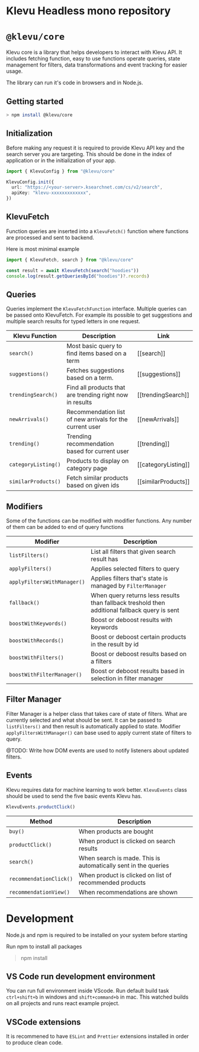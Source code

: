 # Klevu Headless mono repository

# `@klevu/core`

Klevu core is a library that helps developers to interact with Klevu API. It includes fetching function, easy to use functions operate queries, state management for filters, data transformations and event tracking for easier usage.

The library can run it's code in browsers and in Node.js.

## Getting started

```sh
> npm install @klevu/core
```

## Initialization

Before making any request it is required to provide Klevu API key and the search server you are targeting. This should be done in the index of application or in the initialization of your app.

```ts
import { KlevuConfig } from "@klevu/core"

KlevuConfig.init({
  url: "https://<your-server>.ksearchnet.com/cs/v2/search",
  apiKey: "klevu-xxxxxxxxxxxxx",
})
```

## KlevuFetch

Function queries are inserted into a `KlevuFetch()` function where functions are processed and sent to backend.

Here is most minimal example

```ts
import { KlevuFetch, search } from "@klevu/core"

const result = await KlevuFetch(search("hoodies"))
console.log(result.getQueriesById("hoodies")?.records)
```

## Queries

Queries implement the `KlevuFetchFunction` interface. Multiple queries can be passed onto KlevuFetch. For example its possible to get suggestions and multiple search results for typed letters in one request.

| Klevu Function      | Description                                              | Link                |
| ------------------- | -------------------------------------------------------- | ------------------- |
| `search()`          | Most basic query to find items based on a term           | [[search]]          |
| `suggestions()`     | Fetches suggestions based on a term.                     | [[suggestions]]     |
| `trendingSearch()`  | Find all products that are trending right now in results | [[trendingSearch]]  |
| `newArrivals()`     | Recommendation list of new arrivals for the current user | [[newArrivals]]     |
| `trending()`        | Trending recommendation based for current user           | [[trending]]        |
| `categoryListing()` | Products to display on category page                     | [[categoryListing]] |
| `similarProducts()` | Fetch similar products based on given ids                | [[similarProducts]] |

## Modifiers

Some of the functions can be modified with modifier functions. Any number of them can be added to end of query functions

| Modifier                    | Description                                                                                   |
| --------------------------- | --------------------------------------------------------------------------------------------- |
| `listFilters()`             | List all filters that given search result has                                                 |
| `applyFilters()`            | Applies selected filters to query                                                             |
| `applyFiltersWithManager()` | Applies filters that's state is managed by `FilterManager`                                    |
| `fallback()`                | When query returns less results than fallback treshold then additional fallback query is sent |
| `boostWithKeywords()`       | Boost or deboost results with keywords                                                        |
| `boostWithRecords()`        | Boost or deboost certain products in the result by id                                         |
| `boostWithFilters()`        | Boost or deboost results based on a filters                                                   |
| `boostWithFilterManager()`  | Boost or deboost results based in selection in filter manager                                 |

## Filter Manager

Filter Manager is a helper class that takes care of state of filters. What are currently selected and what should be sent. It can be passed to `listFilters()` and then result is automatically applied to state. Modifier `applyFiltersWithManager()` can base used to apply current state of filters to query.

@TODO: Write how DOM events are used to notify listeners about updated filters.

## Events

Klevu requires data for machine learning to work better. `KlevuEvents` class should be used to send the five basic events Klevu has.

```ts
KlevuEvents.productClick()
```

| Method                  | Description                                                    |
| ----------------------- | -------------------------------------------------------------- |
| `buy()`                 | When products are bought                                       |
| `productClick()`        | When product is clicked on search results                      |
| `search()`              | When search is made. This is automatically sent in the queries |
| `recommendationClick()` | When product is clicked on list of recommended products        |
| `recommendationView()`  | When recommendations are shown                                 |

# Development

Node.js and npm is required to be installed on your system before starting

Run npm to install all packages

> npm install

## VS Code run development environment

You can run full environment inside VScode. Run default build task `ctrl+shift+b` in windows and `shift+command+b` in mac. This watched builds on all projects and runs react example project.

## VSCode extensions

It is recommened to have `ESLint` and `Prettier` extensions installed in order to produce clean code.
